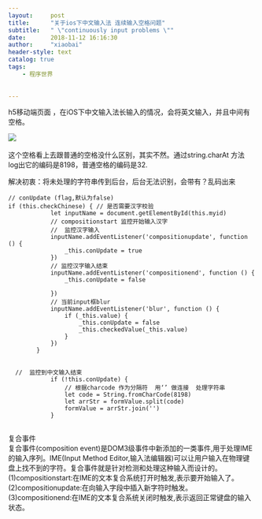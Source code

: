 ```yaml
---
layout:     post
title:      "关于ios下中文输入法 连续输入空格问题"
subtitle:   " \"continuously input problems \""
date:       2018-11-12 16:16:30
author:     "xiaobai"
header-style: text
catalog: true
tags:
    - 程序世界
     
     
---
```


h5移动端页面 ，在iOS下中文输入法长输入的情况，会将英文输入，并且中间有空格。

![](https://img-blog.csdnimg.cn/20181112160901925.jpeg?x-oss-process=image/watermark,type_ZmFuZ3poZW5naGVpdGk,shadow_10,text_aHR0cHM6Ly9ibG9nLmNzZG4ubmV0L3dlaXhpbl8zNjg1MjIzNQ==,size_16,color_FFFFFF,t_70)![](data:image/gif;base64,R0lGODlhAQABAPABAP///wAAACH5BAEKAAAALAAAAAABAAEAAAICRAEAOw== "Click and drag to move")​

这个空格看上去跟普通的空格没什么区别，其实不然。通过string.charAt 方法 log出它的编码是8198，普通空格的编码是32.

解决初衷：将未处理的字符串传到后台，后台无法识别，会带有？乱码出来

  

```
// conUpdate (flag,默认为false)
if (this.checkChinese) { // 是否需要汉字校验
            let inputName = document.getElementById(this.myid)
            // compositionstart 监控开始输入汉字
            //  监控汉字输入
            inputName.addEventListener('compositionupdate', function () {
                _this.conUpdate = true
            })
            // 监控汉字输入结束
            inputName.addEventListener('compositionend', function () {
                _this.conUpdate = false

            })
            // 当前input框blur
            inputName.addEventListener('blur', function () {
                if (_this.value) {
                    _this.conUpdate = false
                    _this.checkedValue(_this.value)
                }
            })
        }


  //  监控到中文输入结束
            if (!this.conUpdate) { 
                // 根据charcode 作为分隔符  用‘’ 做连接  处理字符串
                let code = String.fromCharCode(8198)
                let arrStr = formValue.split(code)
                formValue = arrStr.join('')
            }
```

![](data:image/gif;base64,R0lGODlhAQABAPABAP///wAAACH5BAEKAAAALAAAAAABAAEAAAICRAEAOw== "Click and drag to move")

复合事件  
复合事件(composition event)是DOM3级事件中新添加的一类事件,用于处理IME的输入序列。IME(Input Method Editor,输入法编辑器)可以让用户输入在物理键盘上找不到的字符。复合事件就是针对检测和处理这种输入而设计的。  
(1)compositionstart:在IME的文本复合系统打开时触发,表示要开始输入了。  
(2)compositionupdate:在向输入字段中插入新字符时触发。  
(3)compositionend:在IME的文本复合系统关闭时触发,表示返回正常键盘的输入状态。